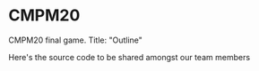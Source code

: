 # CMPM20
CMPM20 final game. Title: "Outline"

Here's the source code to be shared amongst our team members
